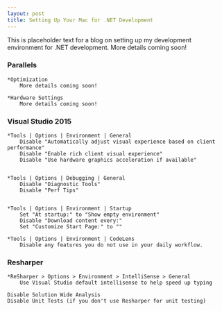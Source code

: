 ```yaml
---
layout: post
title: Setting Up Your Mac for .NET Development
---
```


This is placeholder text for a blog on setting up my development environment for .NET development. More details coming soon!

### Parallels
	*Optimization
		More details coming soon!

	*Hardware Settings
		More details coming soon!

### Visual Studio 2015
	*Tools | Options | Environment | General
		Disable "Automatically adjust visual experience based on client performance"
		Disable "Enable rich client visual experience"
		Disable "Use hardware graphics acceleration if available"


	*Tools | Options | Debugging | General
		Disable "Diagnostic Tools"
		Disable "Perf Tips"


	*Tools | Options | Environment | Startup
		Set "At startup:" to "Show empty environment"
		Disable "Download content every:"
		Set "Customize Start Page:" to ""

	*Tools | Options | Environment | CodeLens
		Disable any features you do not use in your daily workflow.

### Resharper
	*ReSharper > Options > Environment > IntelliSense > General
		Use Visual Studio default intellisense to help speed up typing

	Disable Solution Wide Analysis
	Disable Unit Tests (if you don't use Resharper for unit testing)

